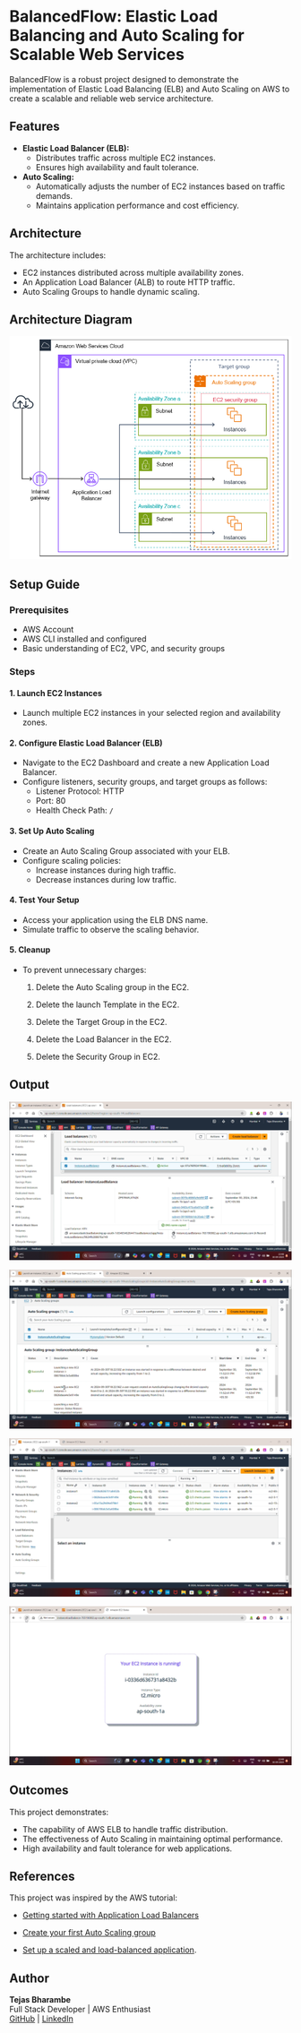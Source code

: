 # BalancedFlow: Elastic Load Balancing and Auto Scaling for Scalable Web Services

BalancedFlow is a robust project designed to demonstrate the implementation of Elastic Load Balancing (ELB) and Auto Scaling on AWS to create a scalable and reliable web service architecture.

## Features

- **Elastic Load Balancer (ELB):**
  - Distributes traffic across multiple EC2 instances.
  - Ensures high availability and fault tolerance.
- **Auto Scaling:**
  - Automatically adjusts the number of EC2 instances based on traffic demands.
  - Maintains application performance and cost efficiency.

## Architecture

The architecture includes:

- EC2 instances distributed across multiple availability zones.
- An Application Load Balancer (ALB) to route HTTP traffic.
- Auto Scaling Groups to handle dynamic scaling.

## Architecture Diagram

![Architecture Diagram](images/BalancedFlow%20Architecture%20Diagram.png)

## Setup Guide

### Prerequisites

- AWS Account
- AWS CLI installed and configured
- Basic understanding of EC2, VPC, and security groups

### Steps

#### 1. Launch EC2 Instances

- Launch multiple EC2 instances in your selected region and availability zones.

#### 2. Configure Elastic Load Balancer (ELB)

- Navigate to the EC2 Dashboard and create a new Application Load Balancer.
- Configure listeners, security groups, and target groups as follows:
  - Listener Protocol: HTTP
  - Port: 80
  - Health Check Path: `/`

#### 3. Set Up Auto Scaling

- Create an Auto Scaling Group associated with your ELB.
- Configure scaling policies:
  - Increase instances during high traffic.
  - Decrease instances during low traffic.

#### 4. Test Your Setup

- Access your application using the ELB DNS name.
- Simulate traffic to observe the scaling behavior.

#### 5. Cleanup

- To prevent unnecessary charges:

  1. Delete the Auto Scaling group in the EC2.

  2. Delete the launch Template in the EC2.

  3. Delete the Target Group in the EC2.

  4. Delete the Load Balancer in the EC2.

  5. Delete the Security Group in EC2.

## Output

![ELB](images/elb.png)

![ASG](images/asg.png)

![EC2 instance](images/ec2instance.png)

![Testing ELB and Autoscaling](images/testelb.png)

## Outcomes

This project demonstrates:

- The capability of AWS ELB to handle traffic distribution.
- The effectiveness of Auto Scaling in maintaining optimal performance.
- High availability and fault tolerance for web applications.

## References

This project was inspired by the AWS tutorial:

- [Getting started with Application Load Balancers](https://docs.aws.amazon.com/elasticloadbalancing/latest/application/application-load-balancer-getting-started.html)

- [Create your first Auto Scaling group](https://docs.aws.amazon.com/autoscaling/ec2/userguide/create-your-first-auto-scaling-group.html)

- [Set up a scaled and load-balanced application](https://docs.aws.amazon.com/autoscaling/ec2/userguide/tutorial-ec2-auto-scaling-load-balancer.html).

## Author

**Tejas Bharambe**  
Full Stack Developer | AWS Enthusiast  
[GitHub](https://github.com/tejasb15) | [LinkedIn](https://www.linkedin.com/in/tejasb15/)
